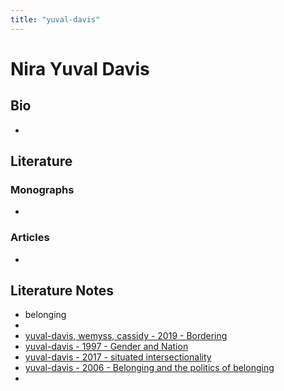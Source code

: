 ```yaml
---
title: "yuval-davis"
---
```


# Nira Yuval Davis

## Bio
- 

## Literature
### Monographs 
- 

### Articles 
- 

## Literature Notes
- belonging
- 
- [yuval-davis, wemyss, cassidy - 2019 - Bordering](002.LiteratureNotes/yuval-davis,%20wemyss,%20cassidy%20-%202019%20-%20Bordering.md)
- [yuval-davis - 1997 - Gender and Nation](002.LiteratureNotes/yuval-davis%20-%201997%20-%20Gender%20and%20Nation.md)
- [yuval-davis - 2017 - situated intersectionality](002.LiteratureNotes/yuval-davis%20-%202017%20-%20situated%20intersectionality.md)
- [yuval-davis - 2006 - Belonging and the politics of belonging](002.LiteratureNotes/yuval-davis%20-%202006%20-%20Belonging%20and%20the%20politics%20of%20belonging.md)
- 